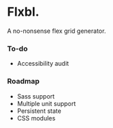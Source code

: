 # Flxbl.

A no-nonsense flex grid generator.

### To-do

- Accessibility audit

### Roadmap

- Sass support
- Multiple unit support
- Persistent state
- CSS modules
